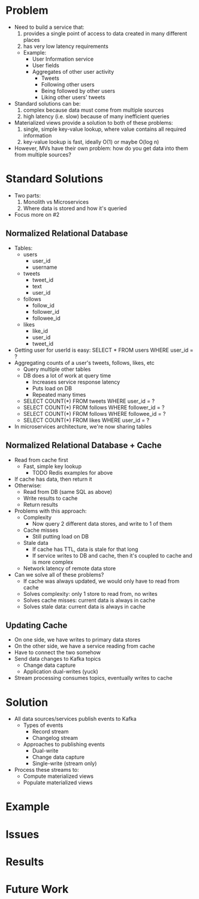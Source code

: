 # Problem

- Need to build a service that: 
    1) provides a single point of access to data created in many different places
    2) has very low latency requirements
     - Example: 
        - User Information service
        - User fields
        - Aggregates of other user activity
            - Tweets
            - Following other users
            - Being followed by other users
            - Liking other users' tweets
- Standard solutions can be:
    1) complex because data must come from multiple sources
    2) high latency (i.e. slow) because of many inefficient queries
- Materialized views provide a solution to both of these problems:
    1) single, simple key-value lookup, where value contains all required information
    2) key-value lookup is fast, ideally O(1) or maybe O(log n)
- However, MVs have their own problem: how do you get data into them from multiple sources?

# Standard Solutions

- Two parts:
    1. Monolith vs Microservices
    2. Where data is stored and how it's queried
- Focus more on #2

## Normalized Relational Database

- Tables:
    - users
        - user_id
        - username
    - tweets
        - tweet_id
        - text
        - user_id
    - follows
        - follow_id
        - follower_id
        - followee_id
    - likes
        - like_id
        - user_id
        - tweet_id
- Getting user for userId is easy: SELECT * FROM users WHERE user_id = ?
- Aggregating counts of a user's tweets, follows, likes, etc 
    - Query multiple other tables
    - DB does a lot of work at query time
        - Increases service response latency
        - Puts load on DB
        - Repeated many times
    - SELECT COUNT(*) FROM tweets WHERE user_id = ?
    - SELECT COUNT(*) FROM follows WHERE follower_id = ?
    - SELECT COUNT(*) FROM follows WHERE followee_id = ?
    - SELECT COUNT(*) FROM likes WHERE user_id = ?
- In microservices architecture, we're now sharing tables

## Normalized Relational Database + Cache

- Read from cache first
    - Fast, simple key lookup
        - TODO Redis examples for above
- If cache has data, then return it
- Otherwise:
    - Read from DB (same SQL as above)
    - Write results to cache
    - Return results
- Problems with this approach:
    - Complexity
        - Now query 2 different data stores, and write to 1 of them
    - Cache misses
        - Still putting load on DB
    - Stale data
        - If cache has TTL, data is stale for that long
        - If service writes to DB and cache, then it's coupled to cache and is more complex
    - Network latency of remote data store
- Can we solve all of these problems?
    - If cache was always updated, we would only have to read from cache
    - Solves complexity: only 1 store to read from, no writes
    - Solves cache misses: current data is always in cache
    - Solves stale data: current data is always in cache

## Updating Cache

- On one side, we have writes to primary data stores
- On the other side, we have a service reading from cache
- Have to connect the two somehow
- Send data changes to Kafka topics
    - Change data capture
    - Application dual-writes (yuck)
- Stream processing consumes topics, eventually writes to cache

# Solution

- All data sources/services publish events to Kafka
    - Types of events
        - Record stream
        - Changelog stream
    - Approaches to publishing events
        - Dual-write
        - Change data capture
        - Single-write (stream only)
- Process these streams to:
    - Compute materialized views
    - Populate materialized views

# Example

# Issues

# Results

# Future Work
